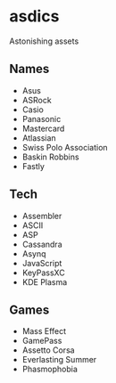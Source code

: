 # asdics
Astonishing assets 


## Names

* Asus 
* ASRock
* Casio
* Panasonic
* Mastercard
* Atlassian
* Swiss Polo Association 
* Baskin Robbins
* Fastly


## Tech

* Assembler
* ASCII
* ASP
* Cassandra
* Asynq
* JavaScript
* KeyPassXC
* KDE Plasma


## Games

* Mass Effect
* GamePass
* Assetto Corsa
* Everlasting Summer
* Phasmophobia
